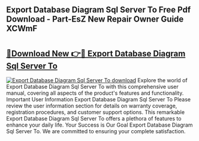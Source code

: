 ## Export Database Diagram Sql Server To Free Pdf Download - Part-EsZ New Repair Owner Guide XCWmF

# <h2><a href="http://dfpr6iw.blite.top/?on=Export+Database+Diagram+Sql+Server+To">🔗Download New 👉🔴 Export Database Diagram Sql Server To</a></h2>

[![Export Database Diagram Sql Server To download](https://i.imgur.com/lujVjoI.png)](http://dfpr6iw.blite.top/?on=Export+Database+Diagram+Sql+Server+To)
Explore the world of Export Database Diagram Sql Server To with this comprehensive user manual, covering all aspects of the product's features and functionality. Important User Information Export Database Diagram Sql Server To Please review the user information section for details on warranty coverage, registration procedures, and customer support options. This remarkable Export Database Diagram Sql Server To offers a plethora of features to enhance your daily life. Your Success is Our Goal Export Database Diagram Sql Server To. We are committed to ensuring your complete satisfaction.
